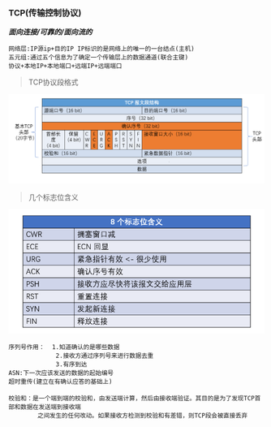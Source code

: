 ### TCP(传输控制协议)

***面向连接/可靠的/面向流的***

    网络层:IP源ip+目的IP IP标识的是网络上的唯一的一台结点(主机)
    五元组:通过五个信息为了确定一个传输层上的数据通道(联合主键)
    协议+本地IP+本地端口+远端IP+远端端口

> TCP协议段格式

![](https://github.com/q1206271031/photo/raw/master/TCP_IP/TCP%20%E6%8A%A5%E6%96%87%E6%AE%B5%E7%BB%93%E6%9E%84.png)

> 几个标志位含义

![](https://github.com/q1206271031/photo/raw/master/TCP_IP/8%20%E4%B8%AA%E6%A0%87%E5%BF%97%E4%BD%8D%E7%9A%84%E5%90%AB%E4%B9%89.png)

    序列号作用：  1.知道确认的是哪些数据
                 2.接收方通过序列号来进行数据去重
                 3.有序到达
    ASN:下一次应该发送的数据的起始编号
    超时重传(建立在有确认应答的基础上)

    校验和：是一个端到端的校验和，由发送端计算，然后由接收端验证。其目的是为了发现TCP首部和数据在发送端到接收端
            之间发生的任何改动。如果接收方检测到校验和有差错，则TCP段会被直接丢弃














